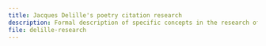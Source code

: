```yaml
---
title: Jacques Delille's poetry citation research
description: Formal description of specific concepts in the research of the scientific edition about citations of the poem 'L'Homme des champs' of Jacques Delille, 22 June 1738 – 1 May 1813.
file: delille-research
---
```


